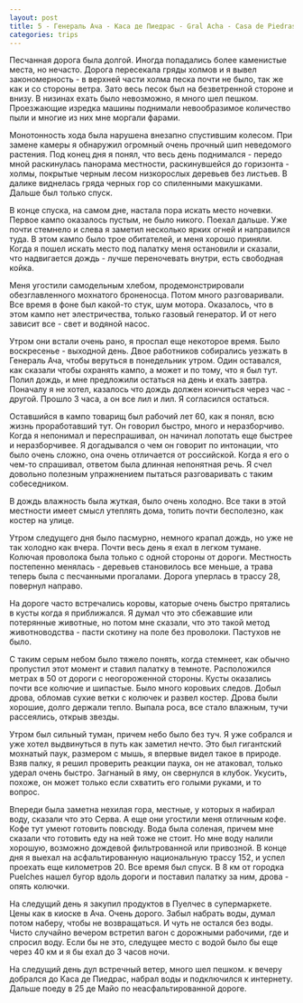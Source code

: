 ```yaml
---
layout: post
title: 5 - Генераль Ача - Каса де Пиедрас - Gral Acha - Casa de Piedras
categories: trips
---
```


Песчанная дорога была долгой. Иногда попадались более каменистые места, но нечасто. Дорога пересекала гряды холмов и я вывел закономерность - в верхней части холма песка почти не было, так же как и со стороны ветра. Зато весь песок был на безветренной стороне и внизу. В низинах ехать было невозможно, я много шел пешком. Проезжающие изредка машины поднимали невообразимое количество пыли и многие из них мне моргали фарами. 

Монотонность хода была нарушена внезапно спустившим колесом. При замене камеры я обнаружил огромный очень прочный шип неведомого растения. 
Под конец дня я понял, что весь день поднимался - передо мной раскинулась панорама местности, раскинувшейся до горизонта - холмы, покрытые черным лесом низкорослых деревьев без листьев. В далике виднелась гряда черных гор со спиленными макушками. Дальше был только спуск. 

В конце спуска, на самом дне, настала пора искать место ночевки. Первое кампо оказалось пустым, не было никого. Поехал дальше. Уже почти стемнело и слева я заметил несколько ярких огней и направился туда. В этом кампо было трое обитателей, и меня хорошо приняли. Когда я пошел искать место под палатку меня остановили и сказали, что надвигается дождь - лучше переночевать внутри, есть свободная койка. 

Меня угостили самодельным хлебом, продемонстрировали обезглавленного мохнатого броненосца. Потом много разговаривали. Все время в фоне был какой-то стук, шум мотора. Оказалось, что в этом кампо нет элестричества, только газовый генератор. И от него зависит все - свет и водяной насос.

Утром они встали очень рано, я проспал еще некоторое время. Было воскресенье - выходной день. Двое работников собирались уезжать в Генераль Ача, чтобы веруться в понедельник утром. Один оставался, как сказали чтобы охранять кампо, а может и по тому, что я был тут. Полил дождь, и мне предложили остаться на день и ехать завтра. Поначалу я не хотел, казалось что дождь должен кончиться через час - другой. Прошло 3 часа, а он все лил и лил. Я согласился остаться. 

Оставшийся в кампо товарищ был рабочий лет 60, как я понял, всю жизнь проработавший тут. Он говорил быстро, много и неразборчиво. Когда я непонимал и переспрашивал, он начинал лопотать еще быстрее и неразборчивее. Я догадывался о чем он говорит по интонации, что было очень сложно, она очень отличается от российской. Когда я его о чем-то спрашивал, ответом была длинная непонятная речь. Я счел довольно полезным упражнением пытаться разговаривать с таким собеседником.

В дождь влажность была жуткая, было очень холодно. Все таки в этой местности имеет смысл утеплять дома, топить почти бесполезно, как костер на улице. 

Утром следущего дня было пасмурно, немного крапал дождь, но уже не так холодно как вчера. Почти весь день я ехал в легком тумане. Колючая проволока была только с одной стороны от дороги. Местность постепенно менялась - деревьев становилось все меньше, а трава теперь была с песчанными прогалами. Дорога уперлась в трассу 28, повернул направо.

На дороге часто встречались коровы, каторые очень быстро прятались в кусты когда я приближался. Я думал что это сбежавшие или потерянные животные, но потом мне сказали, что это такой метод животноводства - пасти скотину на поле без проволоки. Пастухов не было.

С таким серым небом было тяжело понять, когда стемнеет, как обычно пропустил этот момент и ставил палатку в темноте. Расположился метрах в 50 от дороги с неогороженной стороны. Кусты оказались почти все колючие и шипастые. Было много коровьих следов. Добыл дрова, обломав сухие ветки с колючек и развел костер. Дрова были хорошие, долго держали тепло. Выпала роса, все стало влажным, тучи рассеялись, открыв звезды.

Утром был сильный туман, причем небо было без туч. Я уже собрался и уже хотел выдвинуться в путь как заметил нечто. Это был гигантский мохнатый паук, размером с мышь, я впервые видел такое в природе. Взяв палку, я решил проверить реакции паука, он не атаковал, только удерал очень быстро. Загнаный в яму, он свернулся в клубок. Укусить, похоже, он может только если схватить его голыми руками, и то вопрос.

Впереди была заметна нехилая гора, местные, у которых я набирал воду, сказали что это Серва. А еще они угостили меня отличным кофе. Кофе тут умеют готовить повсюду. Вода была соленая, причем мне сказали что готовить еду на ней тоже не стоит. Но мне воду налили хорошую, возможно дождевой фильтрованной или привозной. 
В конце дня я выехал на асфальтированную национальную трассу 152, и успел проехать еще километров 
20. Все время был спуск. В 8 км от городка Puelches нашел бугор вдоль дороги и поставил палатку за ним, дрова - опять колючки.

На следущий день я закупил продуктов в Пуелчес в супермаркете. Цены как в киоске в Ача. Очень дорого. Забыл набрать воды, думал потом наберу, чтобы не возвращаться. И чуть не остался без воды. Чисто случайно вечером встретил вагон с дорожными рабочими, где и спросил воду. Если бы не это, следущее место с водой было бы еще через 40 км и я бы ехал до 3 часов ночи. 

На следущий день дул встречный ветер, много шел пешком. к вечеру добрался до Каса де Пиедрас, набрал воды и подключился к интернету. Дальше поеду в 25 де Майо по неасфальтированной дороге.



<p style="color: green;"></p>
